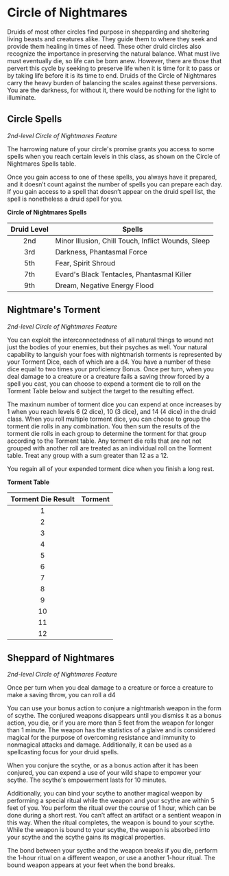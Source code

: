 # Circle of Nightmares

Druids of most other circles find purpose in shepparding and sheltering living beasts and creatures alike. They guide them to where they seek and provide them healing in times of need. These other druid circles also recognize the importance in preserving the natural balance. What must live must eventually die, so life can be born anew. However, there are those that pervert this cycle by seeking to preserve life when it is time for it to pass or by taking life before it is its time to end. Druids of the Circle of Nightmares carry the heavy burden of balancing the scales against these perversions. You are the darkness, for without it, there would be nothing for the light to illuminate.

## Circle Spells
*2nd-level Circle of Nightmares Feature*

The harrowing nature of your circle's promise grants you access to some spells when you reach certain levels in this class, as shown on the Circle of Nightmares Spells table.

Once you gain access to one of these spells, you always have it prepared, and it doesn’t count against the number of spells you can prepare each day. If you gain access to a spell that doesn’t appear on the druid spell list, the spell is nonetheless a druid spell for you.

**Circle of Nightmares Spells**

| Druid Level | Spells |
|:---:|---|
| 2nd | Minor Illusion, Chill Touch, Inflict Wounds, Sleep |
| 3rd | Darkness, Phantasmal Force |
| 5th | Fear, Spirit Shroud |
| 7th | Evard's Black Tentacles, Phantasmal Killer | 
| 9th | Dream, Negative Energy Flood |

## Nightmare's Torment
*2nd-level Circle of Nightmares Feature*

You can exploit the interconnectedness of all natural things to wound not just the bodies of your enemies, but their psyches as well. Your natural capability to languish your foes with nightmarish torments is represented by your Torment Dice, each of which are a d4. You have a number of these dice equal to two times your proficiency Bonus. Once per turn, when you deal damage to a creature or a creature fails a saving throw forced by a spell you cast, you can choose to expend a torment die to roll on the Torment Table below and subject the target to the resulting effect.

The maxinum number of torment dice you can expend at once increases by 1 when you reach levels 6 (2 dice), 10 (3 dice), and 14 (4 dice) in the druid class. When you roll multiple torment dice, you can choose to group the torment die rolls in any combination. You then sum the results of the torment die rolls in each group to determine the torment for that group according to the Torment table. Any torment die rolls that are not not grouped with another roll are treated as an individual roll on the Torment table. Treat any group with a sum greater than 12 as a 12. 

You regain all of your expended torment dice when you finish a long rest.

**Torment Table**

| Torment Die Result | Torment |
|:---:|---|
| 1 |  |
| 2 |  |
| 3 |  |
| 4 |  |
| 5 |  |
| 6 |  |
| 7 |  |
| 8 |  |
| 9 |  | 
| 10 |  |
| 11 |  |
| 12 |  |

## Sheppard of Nightmares
*2nd-level Circle of Nightmares Feature*

Once per turn when you deal damage to a creature or force a creature to make a saving throw, you can roll a d4 

You can use your bonus action to conjure a nightmarish weapon in the form of scythe. The conjured weapons disappears until you dismiss it as a bonus action, you die, or if you are more than 5 feet from the weapon for longer than 1 minute. The weapon has the statistics of a glaive and is considered magical for the purpose of overcoming resistance and immunity to nonmagical attacks and damage. Additionally, it can be used as a spellcasting focus for your druid spells.

When you conjure the scythe, or as a bonus action after it has been conjured, you can expend a use of your wild shape to empower your scythe. The scythe's empowerment lasts for 10 minutes.

Additionally, you can bind your scythe to another magical weapon by performing a special ritual while the weapon and your scythe are within 5 feet of you. You perform the ritual over the course of 1 hour, which can be done during a short rest. You can’t affect an artifact or a sentient weapon in this way. When the ritual completes, the weapon is bound to your scythe. While the weapon is bound to your scythe, the weapon is absorbed into your scythe and the scythe gains its magical properties. 

The bond between your sycthe and the weapon breaks if you die, perform the 1-hour ritual on a different weapon, or use a another 1-hour ritual. The bound weapon appears at your feet when the bond breaks.

